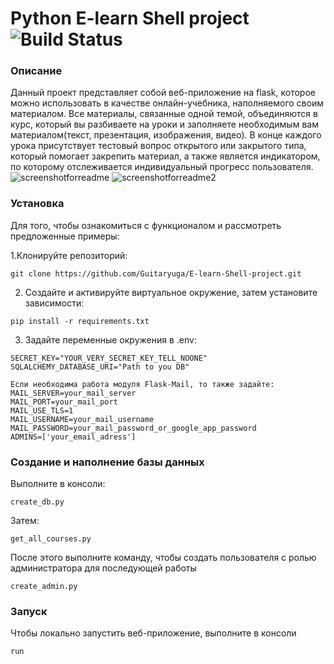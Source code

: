 # Python E-learn Shell project ![Build Status](https://github.com/Guitaryuga/E-learn-Shell-project/actions/workflows/CI.yml/badge.svg)
### Описание
Данный проект представляет собой веб-приложение на flask, которое можно использовать в качестве онлайн-учебника, наполняемого своим материалом.
Все материалы, связанные одной темой, объединяются в курс, который вы разбиваете на уроки и заполняете необходимым вам материалом(текст, презентация, изображения, видео). В конце каждого урока присутствует тестовый вопрос открытого или закрытого типа, который помогает закрепить материал, а также является индикатором, по которому отслеживается индивидуальный прогресс пользователя.
![screenshotforreadme](https://user-images.githubusercontent.com/74609399/108261413-ac8d0480-7174-11eb-829e-0603b622a03b.png)
![screenshotforreadme2](https://user-images.githubusercontent.com/74609399/108261494-c62e4c00-7174-11eb-88c2-ae68776bee5d.png)

### Установка
Для того, чтобы ознакомиться с функционалом и рассмотреть предложенные примеры:

1.Клонируйте репозиторий:
```
git clone https://github.com/Guitaryuga/E-learn-Shell-project.git
```
2. Создайте и активируйте виртуальное окружение, затем установите зависимости:
```
pip install -r requirements.txt
```
3. Задайте переменные окружения в .env:
```
SECRET_KEY="YOUR_VERY_SECRET_KEY_TELL_NOONE"
SQLALCHEMY_DATABASE_URI="Path to you DB"

Если необходима работа модуля Flask-Mail, то также задайте:
MAIL_SERVER=your_mail_server
MAIL_PORT=your_mail_port
MAIL_USE_TLS=1
MAIL_USERNAME=your_mail_username
MAIL_PASSWORD=your_mail_password_or_google_app_password
ADMINS=['your_email_adress']
```
### Создание и наполнение базы данных
Выполните в консоли:
```
create_db.py
```
Затем:
```
get_all_courses.py
```
После этого выполните команду, чтобы создать пользователя с ролью администратора для последующей работы
```
create_admin.py
```
### Запуск
Чтобы локально запустить веб-приложение, выполните в консоли
```
run
```
